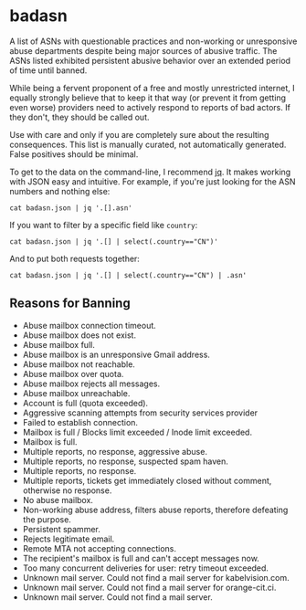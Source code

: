 # badasn

A list of ASNs with questionable practices and non-working or unresponsive 
abuse departments despite being major sources of abusive traffic. The ASNs 
listed exhibited persistent abusive behavior over an extended period of time 
until banned.

While being a fervent proponent of a free and mostly unrestricted internet, I 
equally strongly believe that to keep it that way (or prevent it from getting 
even worse) providers need to actively respond to reports of bad actors. If 
they don't, they should be called out.

Use with care and only if you are completely sure about the resulting 
consequences. This list is manually curated, not automatically generated. False 
positives should be minimal.

To get to the data on the command-line, I recommend [jq][jq]. It makes working 
with JSON easy and intuitive. For example, if you're just looking for the ASN 
numbers and nothing else:

```
cat badasn.json | jq '.[].asn'
```

If you want to filter by a specific field like `country`:

```
cat badasn.json | jq '.[] | select(.country=="CN")'
```

And to put both requests together:

```
cat badasn.json | jq '.[] | select(.country=="CN") | .asn'
```

[jq]: https://stedolan.github.io/jq/

## Reasons for Banning

* Abuse mailbox connection timeout.
* Abuse mailbox does not exist.
* Abuse mailbox full.
* Abuse mailbox is an unresponsive Gmail address.
* Abuse mailbox not reachable.
* Abuse mailbox over quota.
* Abuse mailbox rejects all messages.
* Abuse mailbox unreachable.
* Account is full (quota exceeded).
* Aggressive scanning attempts from security services provider
* Failed to establish connection.
* Mailbox is full / Blocks limit exceeded / Inode limit exceeded.
* Mailbox is full.
* Multiple reports, no response, aggressive abuse.
* Multiple reports, no response, suspected spam haven.
* Multiple reports, no response.
* Multiple reports, tickets get immediately closed without comment, otherwise no response.
* No abuse mailbox.
* Non-working abuse address, filters abuse reports, therefore defeating the purpose.
* Persistent spammer.
* Rejects legitimate email.
* Remote MTA not accepting connections.
* The recipient's mailbox is full and can't accept messages now.
* Too many concurrent deliveries for user: retry timeout exceeded.
* Unknown mail server. Could not find a mail server for kabelvision.com.
* Unknown mail server. Could not find a mail server for orange-cit.ci.
* Unknown mail server. Could not find a mail server.
